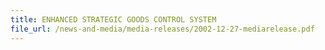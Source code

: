 ```yaml
---
title: ENHANCED STRATEGIC GOODS CONTROL SYSTEM
file_url: /news-and-media/media-releases/2002-12-27-mediarelease.pdf
---
```

